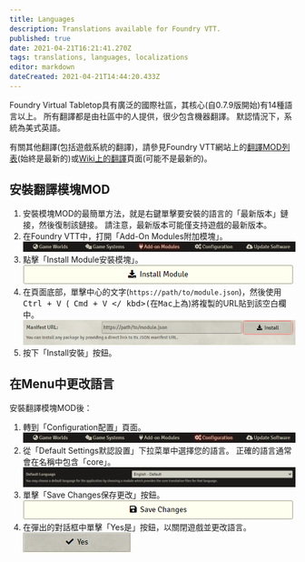 ```yaml
---
title: Languages
description: Translations available for Foundry VTT.
published: true
date: 2021-04-21T16:21:41.270Z
tags: translations, languages, localizations
editor: markdown
dateCreated: 2021-04-21T14:44:20.433Z
---
```


Foundry Virtual Tabletop具有廣泛的國際社區，其核心(自0.7.9版開始)有14種語言以上。 所有翻譯都是由社區中的人提供，很少包含機器翻譯。 默認情況下，系統為美式英語。

有關其他翻譯(包括遊戲系統的翻譯)，請參見Foundry VTT網站上的[翻譯MOD列表](https://foundryvtt.com/packages/tag/translation)(始終是最新的)或[Wiki上的翻譯](https://foundryvtt.wiki/en/community/Community-Translations)頁面(可能不是最新的)。


## 安裝翻譯模塊MOD
1. 安裝模塊MOD的最簡單方法，就是右鍵單擊要安裝的語言的「最新版本」鏈接，然後復制該鏈接。 請注意，最新版本可能僅支持遊戲的最新版本。
1. 在Foundry VTT中，打開「Add-On Modules附加模塊」。
![add-on_modules_tab.png](/fvtt-ui/add-on_modules_tab.png)
1. 點擊「Install Module安裝模塊」。
![modules_install_module_button.png](/fvtt-ui/modules_install_module_button.png)
1. 在頁面底部，單擊中心的文字(`https://path/to/module.json`)，然後使用<kbd> Ctrl + V </kbd>(<kbd> Cmd + V </ kbd>(在Mac上為</kbd>)將複製的URL貼到該空白欄中。
![modules_manifest_url.png](/fvtt-ui/modules_manifest_url.png)
1. 按下「Install安裝」按鈕。

## 在Menu中更改語言
安裝翻譯模塊MOD後：
1. 轉到「Configuration配置」頁面。
![configuration_tab.png](/fvtt-ui/configuration_tab.png)
1. 從「Default Settings默認設置」下拉菜單中選擇您的語言。 正確的語言通常會在名稱中包含「core」。
![configuration_default_language_setting.png](/fvtt-ui/configuration_default_language_setting.png)
1. 單擊「Save Changes保存更改」按鈕。
![configuration_save_changes_button.png](/fvtt-ui/configuration_save_changes_button.png)
1. 在彈出的對話框中單擊「Yes是」按鈕，以關閉遊戲並更改語言。
![configuration_yes_button.png](/fvtt-ui/configuration_yes_button.png)
